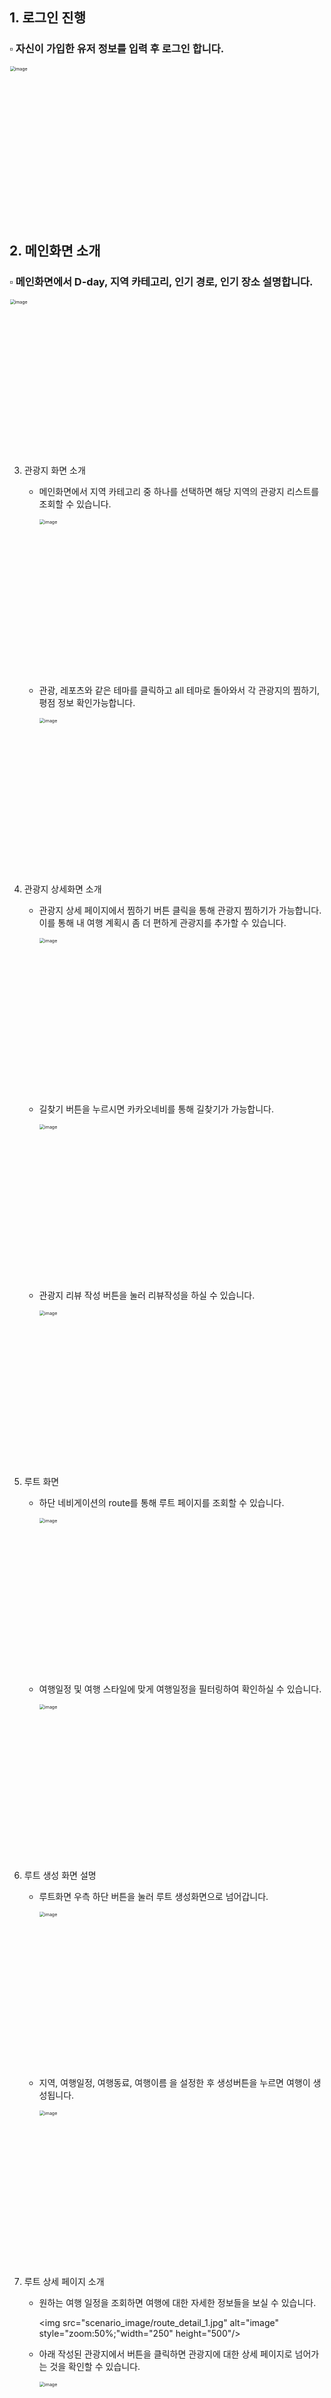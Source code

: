 ## 1. 로그인 진행

   ###  ▫ 자신이 가입한 유저 정보를 입력 후 로그인 합니다.
   

  <img src="scenario_image/login.jpg" alt="image" style="zoom:50%" width="250" height="500"/>





## 2. 메인화면 소개

   ###  ▫ 메인화면에서 D-day, 지역 카테고리, 인기 경로, 인기 장소 설명합니다.

  <img src="scenario_image/main_1.jpg" alt="image" style="zoom:50%" width="250" height="500" />

   

   

3. 관광지 화면 소개

   * 메인화면에서 지역 카테고리 중 하나를 선택하면 해당 지역의 관광지 리스트를 조회할 수 있습니다.

     <img src="scenario_image/main_2.jpg" alt="image" style="zoom:50%;" width="250" height="500" />

   

   

   * 관광, 레포츠와 같은 테마를 클릭하고 all 테마로 돌아와서 각 관광지의 찜하기, 평점 정보 확인가능합니다.

     <img src="scenario_image/place.jpg" alt="image" style="zoom:50%;" width="250" height="500" />

   



4. 관광지 상세화면 소개

   * 관광지 상세 페이지에서 찜하기 버튼 클릭을 통해 관광지 찜하기가 가능합니다. 이를 통해 내 여행 계획시 좀 더 편하게 관광지를 추가할 수 있습니다.

     <img src="scenario_image/place_detail_1.jpg" alt="image" style="zoom:50%;" width="250" height="500" />

   

   

   * 길찾기 버튼을 누르시면 카카오네비를 통해 길찾기가 가능합니다.

     <img src="scenario_image/place_detail_2.jpg" alt="image" style="zoom:50%;" width="250" height="500" />

   

   

   * 관광지 리뷰 작성 버튼을 눌러 리뷰작성을 하실 수 있습니다.

     <img src="scenario_image/place_detail_3.jpg" alt="image" style="zoom:50%;" width="250" height="500" />





5. 루트 화면

   * 하단 네비게이션의 route를 통해 루트 페이지를 조회할 수 있습니다.

     <img src="scenario_image/route_1.jpg" alt="image" style="zoom:50%;" width="250" height="500" />

   

   

   * 여행일정 및 여행 스타일에 맞게 여행일정을 필터링하여 확인하실 수 있습니다.

     <img src="scenario_image/route_2.jpg" alt="image" style="zoom:50%;" width="250" height="500" />



6. 루트 생성 화면 설명

   * 루트화면 우측 하단 버튼을 눌러 루트 생성화면으로 넘어갑니다.

     <img src="scenario_image/route_create_1.jpg" alt="image" style="zoom:50%;" width="250" height="500" />

   

   

   * 지역, 여행일정, 여행동료, 여행이름 을 설정한 후 생성버튼을 누르면 여행이 생성됩니다.

     <img src="scenario_image/route_create_2.jpg" alt="image" style="zoom:50%;"  width="250" height="500"/>





7. 루트 상세 페이지 소개

   * 원하는 여행 일정을 조회하면 여행에 대한 자세한 정보들을 보실 수 있습니다.

     <img src="scenario_image/route_detail_1.jpg" alt="image" style="zoom:50%;"width="250" height="500"/>

   

   

   * 아래 작성된 관광지에서 버튼을 클릭하면 관광지에 대한 상세 페이지로 넘어가는 것을 확인할 수 있습니다.

     <img src="scenario_image/route_detail_2.jpg" alt="image" style="zoom:50%;" width="250" height="500"/>

     <img src="scenario_image/route_detail_3.jpg" alt="image" style="zoom:50%;"width="250" height="500" />

   

   

   

   * 관광지와 마찬가지로 여행에 대한 리뷰를 확인하고 작성하실 수 있습니다.

     <img src="scenario_image/route_detail_4.jpg" alt="image" style="zoom:50%;" width="250" height="500"/>

   

   

   * 화면 우측상단 여행 추가버튼을 통해 내 여행에 바로 일정을 추가할 수 있습니다.

     <img src="scenario_image/route_detail_5.jpg" alt="image" style="zoom:50%;" width="250" height="500"/>

     

     <img src="scenario_image/route_detail_6.jpg" alt="image" style="zoom:50%;"width="250" height="500" />

   





8. 마이페이지 소개

   * 화면 하단 마이페이지 버튼을 통해 마이페이지로 넘어올 수 있습니다.

     <img src="scenario_image/mypage_1.jpg" alt="image" style="zoom:50%;" width="250" height="500"/>

   

   

   * 마이페이지 좌측상단에서 로그아웃 및 회원탈퇴를 하실 수 있습니다.

     <img src="scenario_image/mypage_2.jpg" alt="image" style="zoom:50%;" width="250" height="500"/>

   

   

   * 닉네임 옆 버튼을 통해 회원정보 수정을 하실 수 있고 우측상단 버튼을 통해 내 알림에 대한 정보를 모아보실 수 있습니다.

     <img src="scenario_image/mypage_3.jpg" alt="image" style="zoom:50%;" width="250" height="500"/>

   

   

   * 아래 세가지 탭에서 my travel은 내 여행일정에 대한 정보, shared travel은 내가 다른유저들에게 공유한 여행일정, save travel은 내가 찜해둔 여행일정에 

     대한 정보를 제공합니다.

     <img src="scenario_image/mypage_4.jpg" alt="image" style="zoom:50%;"width="250" height="500" />

     

     <img src="scenario_image/mypage_5.jpg" alt="image" style="zoom:50%;" width="250" height="500"/>

     

     <img src="scenario_image/mypage_6.jpg" alt="image" style="zoom:50%;"width="250" height="500" />

   

9. 일정 상세페이지 소개

   * 내가 계획한 여행일정을 클릭하면 일정 상세페이지로 넘어가게 됩니다.

     <img src="scenario_image/myroute_detail_1.jpg" alt="image" style="zoom:50%;" width="250" height="500"/>

   

   

   * 화면 좌측하단 버튼을 클릭하면 메모, 여행추천, 관광지 추가를 하실 수 있습니다.

     <img src="scenario_image/myroute_detail_2.jpg" alt="image" style="zoom:50%;" width="250" height="500"/>

   

   

   * 관광지 추가는 원하는 관광지를 찾아 원하는 날짜에 추가하실 수 있습니다.

     <img src="scenario_image/myroute_detail_3.jpg" alt="image" style="zoom:50%;" width="250" height="500"/>

     

     <img src="scenario_image/myroute_detail_4.jpg" alt="image" style="zoom:50%;"width="250" height="500" />

     

     <img src="scenario_image/myroute_detail_5.jpg" alt="image" style="zoom:50%;"width="250" height="500" />

     

     <img src="scenario_image/myroute_detail_6.jpg" alt="image" style="zoom:50%;" width="250" height="500"/>

     

     <img src="scenario_image/myroute_detail_7.jpg" alt="image" style="zoom:50%;" width="250" height="500"/>

     

     <img src="scenario_image/myroute_detail_8.jpg" alt="image" style="zoom:50%;" width="250" height="500"/>

   

   

   * 여행지를 추가하신 상태에서 여행추천으로 장소필터링을 하시면 해당 장소가 포함된 여행일정을 추천해줍니다. 이때 해당 여행을 내 일정에 간편하게 추가하실 수 있습니다.

     <img src="scenario_image/myroute_detail_9.jpg" alt="image" style="zoom:50%;" width="250" height="500"/>

     

     <img src="scenario_image/myroute_detail_10.jpg" alt="image" style="zoom:50%;" width="250" height="500"/>

     

     <img src="scenario_image/myroute_detail_11.jpg" alt="image" style="zoom:50%;" width="250" height="500"/>

     

     <img src="scenario_image/myroute_detail_12.jpg" alt="image" style="zoom:50%;" width="250" height="500"/>

     

     <img src="scenario_image/myroute_detail_13.jpg" alt="image" style="zoom:50%;" width="250" height="500"/>

   

   

   * 여행추천중에서 장소제외필터링을 하시면 해당 장소가 포함되지 않은 일정을 추천받으실 수 있습니다. 장소필터링과 마찬가지로 내 여행에 추가하실 수 있습니다.

     <img src="scenario_image/myroute_detail_14.jpg" alt="image" style="zoom:50%;" width="250" height="500"/>

   

   

   * 여행추천중에서 전체일정추천을 하시면 내 여행일정에 맞는 여행을 추천해줍니다.

     <img src="scenario_image/myroute_detail_15.jpg" alt="image" style="zoom:50%;" width="250" height="500"/>

   

   

   * 최적경로를 클릭하고 처음 장소와 마지막 장소를 정하면 거기에 맞게 최적의 여행 순서를 추천해줍니다.

     <img src="scenario_image/myroute_detail_16.jpg" alt="image" style="zoom:50%;" width="250" height="500"/>

     

     <img src="scenario_image/myroute_detail_17.jpg" alt="image" style="zoom:50%;" width="250" height="500"/>

   

   

   * 길찾기를 클릭한 후 하나 이상의 장소를 선택하시면 내 현재위치에서 해당위치까지의 경로를 알려줍니다.

     <img src="scenario_image/myroute_detail_18.jpg" alt="image" style="zoom:50%;" width="250" height="500"/>

     

     <img src="scenario_image/myroute_detail_19.jpg" alt="image" style="zoom:50%;" width="250" height="500"/>

   

   * 가계부 버튼을 클릭하면 내 여행경로에 대한 가계부를 작성하고 확인하실 수 있습니다.

     <img src="scenario_image/myroute_detail_20.jpg" alt="image" style="zoom:50%;" width="250" height="500"/>

     

     <img src="scenario_image/myroute_detail_21.jpg" alt="image" style="zoom:50%;" width="250" height="500"/>

   

   * 좌측하단 추가 버튼에서 몇가지 입력 후 추가하시면 가계부에 정보를 추가하실 수 있습니다.

     <img src="scenario_image/myroute_detail_22.jpg" alt="image" style="zoom:50%;" width="250" height="500"/>

     

     <img src="scenario_image/myroute_detail_23.jpg" alt="image" style="zoom:50%;" width="250" height="500"/>

   

   * 마지막으로 화면 좌측상단 공유버튼을 눌러 내 여행경로를 다른 유저들에게 공유하실 수 있습니다.

     <img src="scenario_image/myroute_detail_24.jpg" alt="image" style="zoom:50%;" width="250" height="500"/>

   



10. board 페이지 소개

    * 화면 하단 board 버튼을 통해 커뮤니티 게시판으로 넘어오실 수 있습니다.

      <img src="scenario_image/board_1.jpg" alt="image" style="zoom:50%;" width="250" height="500"/>

    

    

    * 각 게시판의 more than버튼을 클릭시 게시판의 전체 목록을 조회하실 수 있습니다.

      <img src="scenario_image/board_2.jpg" alt="image" style="zoom:50%;" width="250" height="500"/>

    

    

    * 화면 하단의 글쓰기를 통해 원하는 게시글을 작성하실 수 있습니다.

      <img src="scenario_image/board_3.jpg" alt="image" style="zoom:50%;" width="250" height="500"/>

      

      <img src="scenario_image/board_4.jpg" alt="image" style="zoom:50%;" width="250" height="500"/>

    

    

    

    * 게시글을 클릭하면 상세정보를 확실하실 수 있고 좋아요 및 댓글을 작성을 통해 다른 유저와 소통하실 수 있습니다.

      <img src="scenario_image/board_5.jpg" alt="image" style="zoom:50%;" width="250" height="500"/>

    
